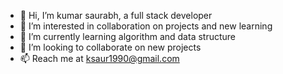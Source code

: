 - 👋 Hi, I’m kumar saurabh, a full stack developer
- 👀 I’m interested in collaboration on projects and new learning  
- 🌱 I’m currently learning algorithm and data structure
- 💞️ I’m looking to collaborate on new projects
- 📫 Reach me at ksaur1990@gmail.com

<!---
ksaurabh4/ksaurabh4 is a ✨ special ✨ repository because its `README.md` (this file) appears on your GitHub profile.
You can click the Preview link to take a look at your changes.
--->
